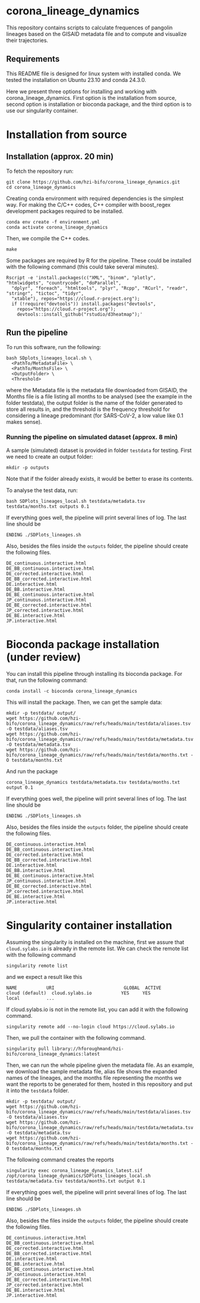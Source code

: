 # corona_lineage_dynamics

This repository contains scripts to calculate frequences of pangolin lineages based on the GISAID metadata file and to compute and visualize their trajectories.

## Requirements
This README file is designed for linux system with installed conda. 
We tested the installation on Ubuntu 23.10 and conda 24.3.0. 

Here we present three options for installing and working with corona_lineage_dynamics. First option is the installation from source, second option is installation or bioconda package, and the third option is to use our singularity container.

# Installation from source
## Installation (approx. 20 min)
To fetch the repository run:
```shell
git clone https://github.com/hzi-bifo/corona_lineage_dynamics.git
cd corona_lineage_dynamics
```

Creating conda environment with required dependencies is the simplest way. 
For making the C/C++ codes, C++ compiler with boost_regex development packages required to be installed.
```
conda env create -f environment.yml
conda activate corona_lineage_dynamics
```

Then, we compile the C++ codes.
```
make
```

Some packages are required by R for the pipeline. These could be installed with the following command (this could take several minutes).
```
Rscript -e 'install.packages(c("XML", "binom", "plotly", "htmlwidgets", "countrycode", "doParallel",
  "dplyr", "foreach", "htmltools", "plyr", "Rcpp", "RCurl", "readr", "stringr", "tictoc", "tidyr",
  "xtable"), repos="https://cloud.r-project.org");
  if (!require("devtools")) install.packages("devtools",
    repos="https://cloud.r-project.org");
    devtools::install_github("rstudio/d3heatmap");'
```


## Run the pipeline 
To run this software, run the following:
```shell
bash SDplots_lineages_local.sh \
  <PathTo/MetadataFile> \
  <PathTo/MonthsFile> \
  <OutputFolder> \
  <Threshold>
```

where the Metadata file is the metadata file downloaded from GISAID, the Months file is a file listing all months to be analysed (see the example in the folder testdata), the output folder is the name of the folder generated to store all results in, and the threshold is the frequency threshold for considering a lineage predominant (for SARS-CoV-2, a low value like 0.1 makes sense). 

### Running the pipeline on simulated dataset (approx. 8 min)
A sample (simulated) dataset is provided in folder `testdata` for testing. 
First we need to create an output folder:
```
mkdir -p outputs
```
Note that if the folder already exists, it would be better to erase its contents.

To analyse the test data, run:
```shell
bash SDPlots_lineages_local.sh testdata/metadata.tsv testdata/months.txt outputs 0.1
```

If everything goes well, the pipeline will print several lines of log. The last line should be
```
ENDING ./SDPlots_lineages.sh
```
Also, besides the files inside the `outputs` folder, the pipeline should create the following files.
```
DE_continuous.interactive.html
DE_BB_continuous.interactive.html
DE_corrected.interactive.html
DE_BB_corrected.interactive.html
DE.interactive.html
DE_BB.interactive.html
DE_BE_continuous.interactive.html
JP_continuous.interactive.html
DE_BE_corrected.interactive.html
JP_corrected.interactive.html
DE_BE.interactive.html
JP.interactive.html
```

# Bioconda package installation (under review)
You can install this pipeline through installing its bioconda package. For that, run the following command:
```
conda install -c bioconda corona_lineage_dynamics
```
This will install the package. Then, we can get the sample data:
```
mkdir -p testdata/ output/
wget https://github.com/hzi-bifo/corona_lineage_dynamics/raw/refs/heads/main/testdata/aliases.tsv -O testdata/aliases.tsv
wget https://github.com/hzi-bifo/corona_lineage_dynamics/raw/refs/heads/main/testdata/metadata.tsv -O testdata/metadata.tsv
wget https://github.com/hzi-bifo/corona_lineage_dynamics/raw/refs/heads/main/testdata/months.txt -O testdata/months.txt
```

And run the package
```
corona_lineage_dynamics testdata/metadata.tsv testdata/months.txt output 0.1
```

If everything goes well, the pipeline will print several lines of log. The last line should be
```
ENDING ./SDPlots_lineages.sh
```
Also, besides the files inside the `outputs` folder, the pipeline should create the following files.
```
DE_continuous.interactive.html
DE_BB_continuous.interactive.html
DE_corrected.interactive.html
DE_BB_corrected.interactive.html
DE.interactive.html
DE_BB.interactive.html
DE_BE_continuous.interactive.html
JP_continuous.interactive.html
DE_BE_corrected.interactive.html
JP_corrected.interactive.html
DE_BE.interactive.html
JP.interactive.html
```

# Singularity container installation
Assuming the singularity is installed on the machine, first we assure that `cloud.sylabs.io` is already in the remote list. We can check the remote list with the following command
```
singularity remote list
```
and we expect a result like this
```
NAME           URI                          GLOBAL  ACTIVE
cloud (default)  cloud.sylabs.io           YES     YES
local          ...
```
If cloud.sylabs.io is not in the remote list, you can add it with the following command.
```
singularity remote add --no-login cloud https://cloud.sylabs.io
```



Then, we pull the container with the following command.
```
singularity pull library://hforoughmand/hzi-bifo/corona_lineage_dynamics:latest
```


Then, we can run the whole pipeline given the metadata file. As an example, we download the sample metadata file, alias file shows the expanded names of the lineages, and the months file representing the months we want the reports to be generated for them, hosted in this repository and put it into the `testdata` folder.
```
mkdir -p testdata/ output/
wget https://github.com/hzi-bifo/corona_lineage_dynamics/raw/refs/heads/main/testdata/aliases.tsv -O testdata/aliases.tsv
wget https://github.com/hzi-bifo/corona_lineage_dynamics/raw/refs/heads/main/testdata/metadata.tsv -O testdata/metadata.tsv
wget https://github.com/hzi-bifo/corona_lineage_dynamics/raw/refs/heads/main/testdata/months.txt -O testdata/months.txt
```

The following command creates the reports
```
singularity exec corona_lineage_dynamics_latest.sif /opt/corona_lineage_dynamics/SDPlots_lineages_local.sh testdata/metadata.tsv testdata/months.txt output 0.1
```
If everything goes well, the pipeline will print several lines of log. The last line should be
```
ENDING ./SDPlots_lineages.sh
```
Also, besides the files inside the `outputs` folder, the pipeline should create the following files.
```
DE_continuous.interactive.html
DE_BB_continuous.interactive.html
DE_corrected.interactive.html
DE_BB_corrected.interactive.html
DE.interactive.html
DE_BB.interactive.html
DE_BE_continuous.interactive.html
JP_continuous.interactive.html
DE_BE_corrected.interactive.html
JP_corrected.interactive.html
DE_BE.interactive.html
JP.interactive.html
```

